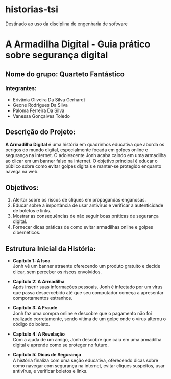 # historias-tsi
Destinado ao uso da disciplina de engenharia de software 

# A Armadilha Digital - Guia prático sobre segurança digital

## Nome do grupo: Quarteto Fantástico

### Integrantes:
- Erivânia Oliveira Da Silva Gerhardt
- Geone Rodrigues Da Silva
- Paloma Ferreira Da Silva
- Vanessa Gonçalves Toledo

## Descrição do Projeto:
**A Armadilha Digital** é uma história em quadrinhos educativa que aborda os perigos do mundo digital, especialmente focada em golpes online e segurança na internet. O adolescente Jonh acaba caindo em uma armadilha ao clicar em um banner falso na internet. O objetivo principal é educar o público sobre como evitar golpes digitais e manter-se protegido enquanto navega na web.

## Objetivos:
1. Alertar sobre os riscos de cliques em propagandas enganosas.
2. Educar sobre a importância de usar antivírus e verificar a autenticidade de boletos e links.
3. Mostrar as consequências de não seguir boas práticas de segurança digital.
4. Fornecer dicas práticas de como evitar armadilhas online e golpes cibernéticos.

## Estrutura Inicial da História:
- **Capítulo 1: A Isca**  
  Jonh vê um banner atraente oferecendo um produto gratuito e decide clicar, sem perceber os riscos envolvidos.

- **Capítulo 2: A Armadilha**  
  Após inserir suas informações pessoais, Jonh é infectado por um vírus que passa despercebido até que seu computador começa a apresentar comportamentos estranhos.

- **Capítulo 3: A Fraude**  
  Jonh faz uma compra online e descobre que o pagamento não foi realizado corretamente, sendo vítima de um golpe onde o vírus alterou o código do boleto.

- **Capítulo 4: A Revelação**  
  Com a ajuda de um amigo, Jonh descobre que caiu em uma armadilha digital e aprende como se proteger no futuro.

- **Capítulo 5: Dicas de Segurança**  
  A história finaliza com uma seção educativa, oferecendo dicas sobre como navegar com segurança na internet, evitar cliques suspeitos, usar antivírus, e verificar boletos e links.
